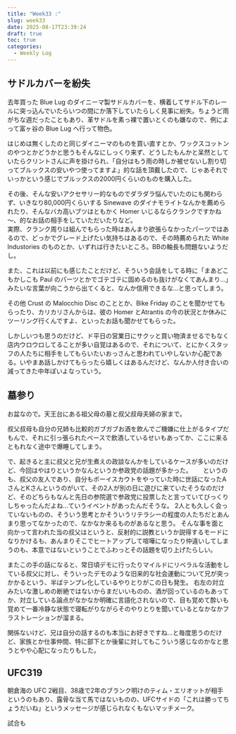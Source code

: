 ```yaml
---
title: "Week33 :"
slug: week33
date: 2025-08-17T23:39:24
draft: true
toc: true
categories:
  - Weekly Log
---
```



## サドルカバーを紛失

 去年買った Blue Lug のダイニーマ製サドルカバーを、横着してサドル下のレールに突っ込んでいたらいつの間にか落下していたらしく見事に紛失。ちょうど雨がちな週だったこともあり、革サドルを素っ裸で置いとくのも嫌なので、例によって富ヶ谷の Blue Lug へ行って物色。

はじめは無くしたのと同じダイニーマのものを買い直すとか、ワックスコットンのやつとかどうかと思うもそんなにしっくり来ず、どうしたもんかと呆然としていたらクリントさんに声を掛けられ、「自分はもう雨の時しか被せないし割り切ってブルックスの安いやつ使ってますよ」的な話を頂戴したので、じゃあそれでいっかという感じでブルックスの2000円くらいのものを購入した。

その後、そんな安いアクセサリー的なものでダラダラ悩んでいたのにも関わらず、いきなり80,000円くらいする Sinewave のダイナモライトなんかを薦められたり、そんなバカ高いブツはともかく Homer いじるならクランクですかね～、的なお話の相手をしていただいたりなど。　  
実際、クランク周りは組んでもらった時はあんまり欲張らなかったパーツではあるので、どっかでグレード上げたい気持ちはあるので、その時薦められた White Industories のものとか、いずれは行きたいところ。BBの軸長も問題ないようだし。

また、これは以前にも感じたことだけど、そういう会話をしてる時に「まあどこもかしこも Paul のパーツとかでゴテゴテに固めるのも抜けがなくてあんまり…」みたいな言葉が向こうから出てくると、なんか信用できるな…と思ってしまう。
 
その他 Crust の Malocchio Disc のこととか、Bike Friday のことを聞かせてもらったり、カリカリさんからは、彼の Homer とAtrantis の今の状況とか休みにツーリング行くんですよ、といったお話も聞かせてもらった。

しかしいつも思うのだけど、ド平日の営業日にサクッと買い物済ませるでもなく店内ウロウロしてることが多い自覚はあるので、それについて、とにかくスタッフの人たちに相手をしてもらいたいおっさんと思われていやしないか心配である。いやまあ話しかけてもらったら嬉しくはあるんだけど、なんか人付き合いの減ってきた中年ぽいよなっていう。

## 墓参り

お盆なので。天王台にある祖父母の墓と叔父叔母夫婦の家まで。

叔父叔母も自分の兄姉も比較的ガブガブお酒を飲んでご機嫌に仕上がるタイプだもんで、それに引っ張られたペースで飲酒しているせいもあってか、ここに来るともれなく途中で爆睡してしまう。  

で、起きると主に叔父と兄が生煮えの政談なんかをしているケースが多いのだけど、今回はやはりというかなんというか参政党の話題が多かった。　　
というのも、叔父の友人であり、自分もボーイスカウトをやっていた時に世話になったAさんとKさんというのがいて、その2人が別の日に遊びに来ていたそうなのだけど、そのどちらもなんと先日の参院選で参政党に投票したと言っていてびっくりしちゃったんだよね…ていうイベントがあったんだそうな。
2人とも久しく会っていないものの、そういう思考とかそういうリテラシーの程度の人たちだとあんまり思ってなかったので、なかなか来るものがあるなと思う。
そんな事を面と向かって言われた当の叔父はというと、反射的に説教というか説得するモードになりかけるも、あんまりそこでヒートアップして喧嘩になったり仲違いしてしまうのも、本意ではないということでふわっとその話題を切り上げたらしい。

またこの手の話になると、常日頃デモに行ったりマイルドにリベラルな活動をしている叔父に対し、そういったデモのような旧来的な社会運動について兄が突っかかるという、半ばテンプレ化しているやりとりがこの日も発生。
右左の対立みたいな激しめの断絶ではないからまだいいものの、酒が回っているのもあってか、対立している論点がなかなか明確に言語化されないので、目も覚めて酔いも覚めて一番冷静な状態で寝転がりながらそのやりとりを聞いているとなかなかフラストレーションが溜まる。

関係ないけど、兄は自分の話するのも本当にお好きですね…と毎度思うのだけど、家族とか仕事仲間、特に部下とか後輩に対してもこういう感じなのかなと思うとやや心配になったりもした。

## UFC319

朝倉海の UFC 2戦目、38歳で2年のブランク明けのティム・エリオットが相手というのもあり、露骨な当て馬ではないものの、UFCサイドの「これは勝ってちょうだいね」というメッセージが感じられなくもないマッチメーク。

試合も